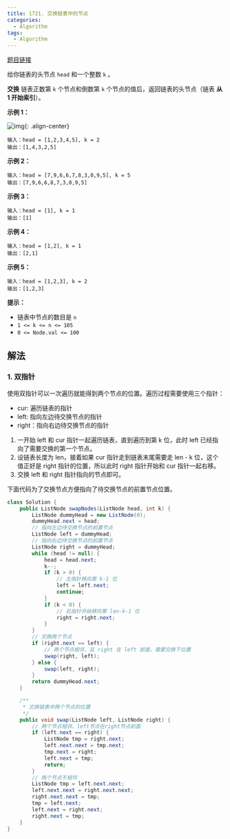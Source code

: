 ```yaml
---
title: 1721. 交换链表中的节点
categories:
  - Algorithm
tags:
  - Algorithm
---
```


[题目链接](https://leetcode.cn/problems/swapping-nodes-in-a-linked-list/)

给你链表的头节点 `head` 和一个整数 `k` 。

**交换** 链表正数第 `k` 个节点和倒数第 `k` 个节点的值后，返回链表的头节点（链表 **从 1 开始索引**）。

**示例 1：**

![img](https://raw.githubusercontent.com/Traserve/traserve.github.io/master/_posts/algorithm/images/1721-1.jpg){: .align-center}

```
输入：head = [1,2,3,4,5], k = 2
输出：[1,4,3,2,5]
```

**示例 2：**

```
输入：head = [7,9,6,6,7,8,3,0,9,5], k = 5
输出：[7,9,6,6,8,7,3,0,9,5]
```

**示例 3：**

```
输入：head = [1], k = 1
输出：[1]
```

**示例 4：**

```
输入：head = [1,2], k = 1
输出：[2,1]
```

**示例 5：**

```
输入：head = [1,2,3], k = 2
输出：[1,2,3]
```

**提示：**

- 链表中节点的数目是 `n`
- `1 <= k <= n <= 105`
- `0 <= Node.val <= 100`

## 解法

### 1. 双指针

使用双指针可以一次遍历就能得到两个节点的位置。遍历过程需要使用三个指针：
- cur: 遍历链表的指针
- left: 指向左边待交换节点的指针
- right：指向右边待交换节点的指针

1. 一开始 left 和 cur 指针一起遍历链表，直到遍历到第 k 位，此时 left 已经指向了需要交换的第一个节点。
2. 设链表长度为 len，接着如果 cur 指针走到链表末尾需要走 len - k 位，这个值正好是 right 指针的位置，所以此时 right 指针开始和 cur 指针一起右移。
3. 交换 left 和 right 指针指向的节点即可。

下面代码为了交换节点方便指向了待交换节点的前置节点位置。

```java
class Solution {
    public ListNode swapNodes(ListNode head, int k) {
        ListNode dummyHead = new ListNode(0);
        dummyHead.next = head;
        // 指向左边待交换节点的前置节点
        ListNode left = dummyHead;
        // 指向右边待交换节点的前置节点
        ListNode right = dummyHead;
        while (head != null) {
            head = head.next;
            k--;
            if (k > 0) {
                // 左指针移向第 k-1 位
                left = left.next;
                continue;
            }
            if (k < 0) {
                // 右指针开始移向第 len-k-1 位
                right = right.next;
            }
        }
        // 交换两个节点
        if (right.next == left) {
            // 两个节点相邻，且 right 在 left 前面，需要交换下位置
            swap(right, left);
        } else {
            swap(left, right);
        }
        return dummyHead.next;
    }

    /**
     * 交换链表中两个节点的位置
     */
    public void swap(ListNode left, ListNode right) {
        // 两个节点相邻，left节点在right节点前面
        if (left.next == right) {
            ListNode tmp = right.next;
            left.next.next = tmp.next;
            tmp.next = right;
            left.next = tmp;
            return;
        }
        // 两个节点不相邻
        ListNode tmp = left.next.next;
        left.next.next = right.next.next;
        right.next.next = tmp;
        tmp = left.next;
        left.next = right.next;
        right.next = tmp;
    }
}
```

